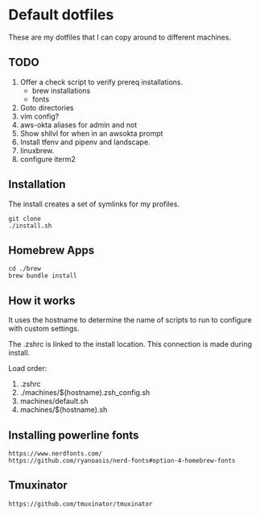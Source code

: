 # Default dotfiles
These are my dotfiles that I can copy around to different machines.

## TODO
1. Offer a check script to verify prereq installations.
    - brew installations
    - fonts  
1. Goto directories
1. vim config?
1. aws-okta aliases for admin and not
1. Show shllvl for when in an awsokta prompt
1. Install tfenv and pipenv and landscape.  
1. linuxbrew.
1. configure iterm2

## Installation
The install creates a set of symlinks for my profiles.  

```
git clone 
./install.sh
```

## Homebrew Apps

```
cd ./brew
brew bundle install
```

## How it works
It uses the hostname to determine the name of scripts to run to configure with custom settings. 

The .zshrc is linked to the install location. This connection is made during install.  

Load order:
1. .zshrc
1. ./machines/$(hostname).zsh_config.sh
1. machines/default.sh
1. machines/$(hostname).sh


## Installing powerline fonts

```
https://www.nerdfonts.com/
https://github.com/ryanoasis/nerd-fonts#option-4-homebrew-fonts
```

## Tmuxinator
```
https://github.com/tmuxinator/tmuxinator
```